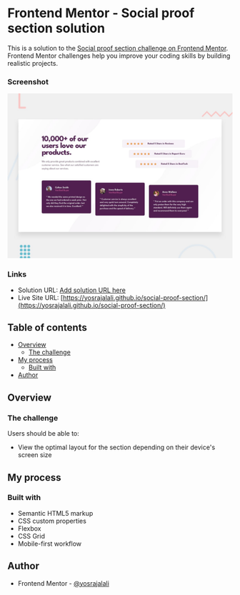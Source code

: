 # Frontend Mentor - Social proof section solution

This is a solution to the [Social proof section challenge on Frontend Mentor](https://www.frontendmentor.io/challenges/social-proof-section-6e0qTv_bA). Frontend Mentor challenges help you improve your coding skills by building realistic projects.

### Screenshot

![](./design/desktop-preview.jpg)

### Links

- Solution URL: [Add solution URL here](https://your-solution-url.com)
- Live Site URL: [https://yosrajalali.github.io/social-proof-section/](https://yosrajalali.github.io/social-proof-section/)

## Table of contents

- [Overview](#overview)
  - [The challenge](#the-challenge)
- [My process](#my-process)
  - [Built with](#built-with)
- [Author](#author)

## Overview

### The challenge

Users should be able to:

- View the optimal layout for the section depending on their device's screen size

## My process

### Built with

- Semantic HTML5 markup
- CSS custom properties
- Flexbox
- CSS Grid
- Mobile-first workflow

## Author

- Frontend Mentor - [@yosrajalali](https://www.frontendmentor.io/profile/yosrajalali)
